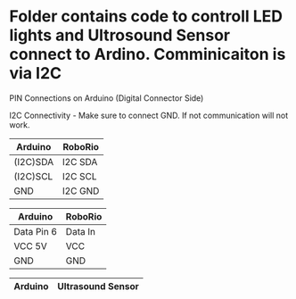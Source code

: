# Folder contains code to controll LED lights and Ultrosound Sensor connect to Ardino. Comminicaiton is via I2C

PIN Connections on Arduino (Digital Connector Side)

I2C Connectivity - Make sure to connect GND. If not communication will not work.

|Arduino     |    RoboRio   |
|-------     |    -------   |
|(I2C)SDA    |    I2C SDA   |
|(I2C)SCL    |    I2C SCL   |
|GND         |    I2C GND   |

|Arduino     |    RoboRio   |
|-------     |    -------   |
|Data Pin 6  |   Data In    |
|VCC 5V      |   VCC        |
|GND         |   GND        |


|Arduino     |    Ultrasound Sensor |
|-------     |    ----------------- |




